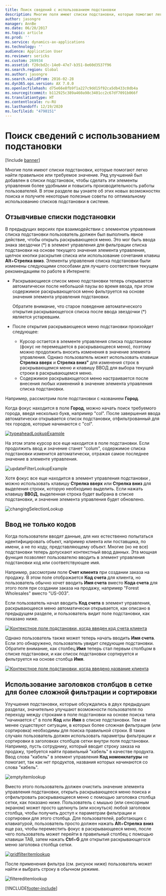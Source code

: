 ```yaml
---
title: Поиск сведений с использованием подстановки
description: Многие поля имеют списки подстановки, которые помогают легко найти правильное или требуемое значение. Ряд улучшений был добавлен в списки подстановок, чтобы сделать эти элементы управления более удобными и повысить производительность работы пользователей. В этом разделе вы узнаете об этих новых возможностях поиска и получите некоторые полезные советы по оптимальному использованию списков подстановки в системе.
author: jasongre
manager: AnnBe
ms.date: 06/20/2017
ms.topic: article
ms.prod: ''
ms.service: dynamics-ax-applications
ms.technology: ''
audience: Application User
ms.reviewer: sericks
ms.custom: 269934
ms.assetid: f20cbd2c-14e0-47e7-b351-8e60d3537f96
ms.search.region: Global
ms.author: jasongre
ms.search.validFrom: 2016-02-28
ms.dyn365.ops.version: AX 7.0.0
ms.openlocfilehash: d75e66e8fb9f1a227c9dd15f92ca5db433c0db4a
ms.sourcegitcommit: b112925c389a460a98c3401cc2c67df7091b066f
ms.translationtype: HT
ms.contentlocale: ru-RU
ms.lasthandoff: 12/19/2020
ms.locfileid: "4798151"
---
```

# <a name="find-information-by-using-lookups"></a>Поиск сведений с использованием подстановки

[!include [banner](../includes/banner.md)]

Многие поля имеют списки подстановки, которые помогают легко найти правильное или требуемое значение. Ряд улучшений был добавлен в списки подстановок, чтобы сделать эти элементы управления более удобными и повысить производительность работы пользователей. В этом разделе вы узнаете об этих новых возможностях поиска и получите некоторые полезные советы по оптимальному использованию списков подстановки в системе.

## <a name="responsive-lookups"></a>Отзывчивые списки подстановки

В предыдущих версиях при взаимодействии с элементом управления списка подстановки пользователь должен был выполнить явное действие, чтобы открыть раскрывающееся меню. Это мог быть ввода знака звездочки (\*) в элемент управления для фильтрации списка подстановки на основе текущего значения элемента управления, щелчок кнопки раскрытия списка или использование сочетания клавиш **Alt**+**Стрелка вниз**. Элементы управления списка подстановки были изменены следующими способами для лучшего соответствия текущем рекомендациям по работе в Интернете:

- Раскрывающиеся список меню подстановки теперь открывается автоматически после небольшой паузы во время ввода, при этом содержимое раскрывающегося меню фильтруется на основе значения элемента управления подстановки.

    Обратите внимание, что старое поведение автоматического открытия раскрывающегося списка после ввода звездочки (\*) является устаревшим.

- После открытия раскрывающееся меню подстановки произойдет следующее:

    - Курсор остается в элементе управления списка подстановки (фокус не перемещается в раскрывающееся меню), поэтому можно продолжить вносить изменения в значение элемента управления. Однако пользователь может использовать клавиши **Стрелка вверх** и **Стрелка вниз"** для изменения строк в раскрывающемся меню и клавишу ВВОД для выбора текущей строки в раскрывающемся меню.
    - Содержимое раскрывающегося меню настраивается после внесения любых изменений в значение элемента управления списка подстановки.

Например, рассмотрим поле подстановки с названием **Город**.

Когда фокус находится в поле **Город**, можно начать поиск требуемого города, введя несколько букв, например "col". После завершения ввода автоматически открывается список подстановки, отфильтрованный для тех городов, которые начинаются с "col".

[![typeaheadLookupExample](./media/typeaheadlookupexample.png)](./media/typeaheadlookupexample.png)

На этом этапе курсор все еще находится в поле подстановки. Если продолжить ввод и значение станет "colum", содержимое списка подстановки изменится автоматически, отражая самое последнее значение в элементе управления.

![updateFilterLookupExample](./media/updatefilterlookupexample.png)

Хотя фокус все еще находится в элемент управления подстановки , можно использовать клавишу **Стрелка вверх** или **Стрелка вниз** для выделения строки, которую необходимо выделить. Если нажать клавишу **ВВОД**, выделенная строка будет выбрана в списке подстановки, и значение элемента управления будет обновлено.

![changingSelectionLookup](./media/changingselectionlookup.png)

## <a name="typing-in-more-than-ids"></a>Ввод не только кодов

Когда пользователи вводят данные, для них естественно попытаться идентифицировать объект, например клиента или поставщика, по имени, а не по коду, представляющему объект. Многие (но не все) подстановки теперь допускают контекстный ввод данных. Эта мощная функция позволяет пользователю вводить в элемент управления подстановки код или соответствующее имя.

Например, рассмотрим поле **Счет клиента** при создании заказа на продажу. В этом поле отображается **Код счета** для клиента, но пользователь обычно хочет вводить **Имя счета** вместо **Кода счета** для этого поля при создании заказа на продажу, например "Forest Wholesales" вместо "US-003".

Если пользователь начал вводить **Код счета** в элемент управления, раскрывающееся меню автоматически открывается, как описано в предыдущем разделе, и пользователь видит поле подстановки, как показано ниже.

[![Контекстное поле подстановки, когда введен код счета клиента](./media/howtocontextuallookups-1.png)](./media/howtocontextuallookups-1.png)

Однако пользователь также может теперь начать вводить **Имя счета**. Если это обнаружено, пользователь увидит следующие подстановки. Обратите внимание, как столбец **Имя** теперь стал первым столбцом в списке подстановки, и как список подстановки сортируется и фильтруется на основе столбца **Имя**.

[![Контекстное поле подстановки, когда введено название клиента](./media/howtocontextuallookups-2.png)](./media/howtocontextuallookups-2.png)

## <a name="using-grid-column-headers-for-more-advanced-filtering-and-sorting"></a>Использование заголовков столбцов в сетке для более сложной фильтрации и сортировки

Улучшения подстановки, которые обсуждались в двух предыдущих разделах, значительно улучшают возможности пользователя по переходу между строками в поле подстановки на основе поиска типа "начинается с" в поле **Код** или **Имя** в списке подстановки. Тем не менее существуют ситуации, в которых более сложная фильтрация (или сортировка) необходимы для поиска правильной строки. В таких случаях пользователь должен использовать параметры фильтрации и сортировки в заголовках столбцов сетки внутри поля подстановки. Например, пусть сотруднику, который вводит строку заказа на продажу, требуется найти правильный "кабель" в качестве продукта. Ввод слова "кабель" в элемент управления **Код номенклатуры** не помогает, так как нет продуктов, названия которых начинаются со слова "кабель".

![emptyitemlookup](./media/emptyitemlookup.png)

Вместо этого пользователь должен очистить значение элемента управления подстановки, открыть раскрывающееся меню поиска и отфильтровать раскрывающееся меню с помощью заголовка столбца сетки, как показано ниже. Пользователь с мышью (или сенсорным экраном) может просто щелкнуть (или коснуться) любой заголовок столбца, чтобы получить доступ к параметрам фильтрации и сортировки для этого столбца. Для пользователей, работающих с клавиатурой, пользователь просто должен нажать **Alt**+**Стрелка** **вниз** еще раз, чтобы переместить фокус в раскрывающееся меню, после чего пользователь может перейти в правильный столбец с помощью клавиши TAB, затем нажать **Ctrl**+**G** для открытия раскрывающегося меню заголовка столбца сетки.

[![gridfilteritemlookup](./media/gridfilteritemlookup.png)](./media/gridfilteritemlookup.png)

После применения фильтра (см. рисунок ниже) пользователь может найти и выбрать строку в обычном режиме.

![filtereditemlookup](./media/filtereditemlookup.png)


[!INCLUDE[footer-include](../../../includes/footer-banner.md)]